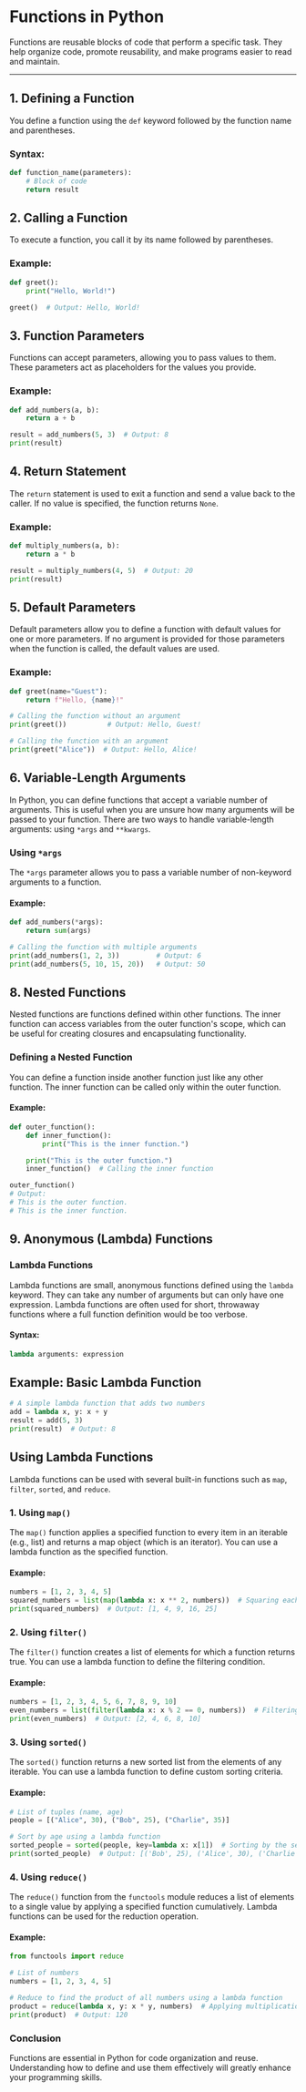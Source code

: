 # Functions in Python

Functions are reusable blocks of code that perform a specific task. They help organize code, promote reusability, and make programs easier to read and maintain.

---

## 1. Defining a Function

You define a function using the `def` keyword followed by the function name and parentheses.

### Syntax:

```python
def function_name(parameters):
    # Block of code
    return result
```

## 2. Calling a Function

To execute a function, you call it by its name followed by parentheses.

### Example:

```python
def greet():
    print("Hello, World!")

greet()  # Output: Hello, World!
```

## 3. Function Parameters

Functions can accept parameters, allowing you to pass values to them. These parameters act as placeholders for the values you provide.

### Example:

```python
def add_numbers(a, b):
    return a + b

result = add_numbers(5, 3)  # Output: 8
print(result)
```

## 4. Return Statement

The `return` statement is used to exit a function and send a value back to the caller. If no value is specified, the function returns `None`.

### Example:

```python
def multiply_numbers(a, b):
    return a * b

result = multiply_numbers(4, 5)  # Output: 20
print(result)
```

## 5. Default Parameters

Default parameters allow you to define a function with default values for one or more parameters. If no argument is provided for those parameters when the function is called, the default values are used.

### Example:

```python
def greet(name="Guest"):
    return f"Hello, {name}!"

# Calling the function without an argument
print(greet())          # Output: Hello, Guest!

# Calling the function with an argument
print(greet("Alice"))  # Output: Hello, Alice!
```

## 6. Variable-Length Arguments

In Python, you can define functions that accept a variable number of arguments. This is useful when you are unsure how many arguments will be passed to your function. There are two ways to handle variable-length arguments: using `*args` and `**kwargs`.

### Using `*args`

The `*args` parameter allows you to pass a variable number of non-keyword arguments to a function.

#### Example:

```python
def add_numbers(*args):
    return sum(args)

# Calling the function with multiple arguments
print(add_numbers(1, 2, 3))         # Output: 6
print(add_numbers(5, 10, 15, 20))   # Output: 50
```

## 8. Nested Functions

Nested functions are functions defined within other functions. The inner function can access variables from the outer function's scope, which can be useful for creating closures and encapsulating functionality.

### Defining a Nested Function

You can define a function inside another function just like any other function. The inner function can be called only within the outer function.

#### Example:

```python
def outer_function():
    def inner_function():
        print("This is the inner function.")

    print("This is the outer function.")
    inner_function()  # Calling the inner function

outer_function()
# Output:
# This is the outer function.
# This is the inner function.
```

## 9. Anonymous (Lambda) Functions

### Lambda Functions

Lambda functions are small, anonymous functions defined using the `lambda` keyword. They can take any number of arguments but can only have one expression. Lambda functions are often used for short, throwaway functions where a full function definition would be too verbose.

#### Syntax:

```python
lambda arguments: expression
```

## Example: Basic Lambda Function

```python
# A simple lambda function that adds two numbers
add = lambda x, y: x + y
result = add(5, 3)
print(result)  # Output: 8
```

## Using Lambda Functions

Lambda functions can be used with several built-in functions such as `map`, `filter`, `sorted`, and `reduce`.

### 1. Using `map()`

The `map()` function applies a specified function to every item in an iterable (e.g., list) and returns a map object (which is an iterator). You can use a lambda function as the specified function.

#### Example:

```python
numbers = [1, 2, 3, 4, 5]
squared_numbers = list(map(lambda x: x ** 2, numbers))  # Squaring each number
print(squared_numbers)  # Output: [1, 4, 9, 16, 25]
```

### 2. Using `filter()`

The `filter()` function creates a list of elements for which a function returns true. You can use a lambda function to define the filtering condition.

#### Example:

```python
numbers = [1, 2, 3, 4, 5, 6, 7, 8, 9, 10]
even_numbers = list(filter(lambda x: x % 2 == 0, numbers))  # Filtering even numbers
print(even_numbers)  # Output: [2, 4, 6, 8, 10]
```

### 3. Using `sorted()`

The `sorted()` function returns a new sorted list from the elements of any iterable. You can use a lambda function to define custom sorting criteria.

#### Example:

```python
# List of tuples (name, age)
people = [("Alice", 30), ("Bob", 25), ("Charlie", 35)]

# Sort by age using a lambda function
sorted_people = sorted(people, key=lambda x: x[1])  # Sorting by the second element (age)
print(sorted_people)  # Output: [('Bob', 25), ('Alice', 30), ('Charlie', 35)]
```

### 4. Using `reduce()`

The `reduce()` function from the `functools` module reduces a list of elements to a single value by applying a specified function cumulatively. Lambda functions can be used for the reduction operation.

#### Example:

```python
from functools import reduce

# List of numbers
numbers = [1, 2, 3, 4, 5]

# Reduce to find the product of all numbers using a lambda function
product = reduce(lambda x, y: x * y, numbers)  # Applying multiplication cumulatively
print(product)  # Output: 120
```

### Conclusion

Functions are essential in Python for code organization and reuse. Understanding how to define and use them effectively will greatly enhance your programming skills.
